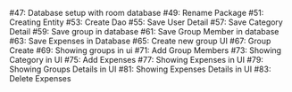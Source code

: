 #47: Database setup with room database
#49: Rename Package
#51: Creating Entity
#53: Create Dao
#55: Save User Detail 
#57: Save Category Detail
#59: Save group in database
#61: Save Group Member in database
#63: Save Expenses in Database 
#65: Create new group UI
#67: Group Create
#69: Showing groups in ui
#71: Add Group Members 
#73: Showing Category in UI
#75: Add Expenses
#77: Showing Expenses in UI
#79: Showing Groups Details in UI
#81: Showing Expenses Details in UI
#83: Delete Expenses